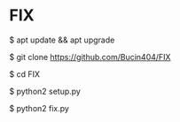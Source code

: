 # FIX

$ apt update && apt upgrade

$ git clone https://github.com/Bucin404/FIX

$ cd FIX

$ python2 setup.py

$ python2 fix.py



# 
